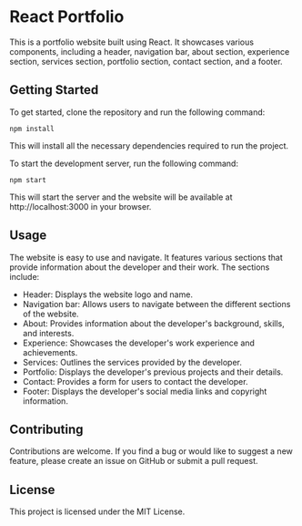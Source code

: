 # React Portfolio

This is a portfolio website built using React. It showcases various components, including a header, navigation bar, about section, experience section, services section, portfolio section, contact section, and a footer.

## Getting Started

To get started, clone the repository and run the following command:

`npm install`

This will install all the necessary dependencies required to run the project.

To start the development server, run the following command:

`npm start`

This will start the server and the website will be available at http://localhost:3000 in your browser.

## Usage

The website is easy to use and navigate. It features various sections that provide information about the developer and their work. The sections include:

- Header: Displays the website logo and name.
- Navigation bar: Allows users to navigate between the different sections of the website.
- About: Provides information about the developer's background, skills, and interests.
- Experience: Showcases the developer's work experience and achievements.
- Services: Outlines the services provided by the developer.
- Portfolio: Displays the developer's previous projects and their details.
- Contact: Provides a form for users to contact the developer.
- Footer: Displays the developer's social media links and copyright information.

## Contributing

Contributions are welcome. If you find a bug or would like to suggest a new feature, please create an issue on GitHub or submit a pull request.

## License

This project is licensed under the MIT License.
